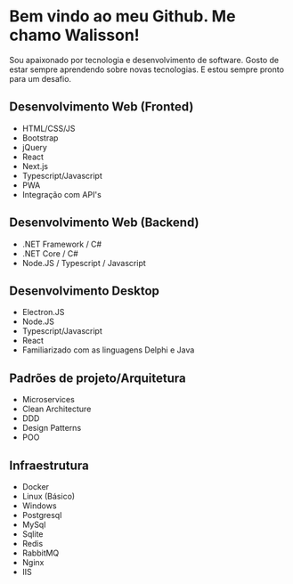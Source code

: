 # Bem vindo ao meu Github. Me chamo Walisson!

Sou apaixonado por tecnologia e desenvolvimento de software. Gosto de estar sempre aprendendo sobre novas tecnologias. E estou sempre pronto para um desafio.

## Desenvolvimento Web (Fronted)

- HTML/CSS/JS
- Bootstrap
- jQuery
- React
- Next.js
- Typescript/Javascript
- PWA
- Integração com API's

## Desenvolvimento Web (Backend)

- .NET Framework / C#
- .NET Core / C#
- Node.JS / Typescript / Javascript

## Desenvolvimento Desktop

- Electron.JS
- Node.JS
- Typescript/Javascript
- React
- Familiarizado com as linguagens Delphi e Java 

## Padrões de projeto/Arquitetura

- Microservices
- Clean Architecture
- DDD
- Design Patterns
- POO

## Infraestrutura

- Docker
- Linux (Básico)
- Windows
- Postgresql
- MySql
- Sqlite
- Redis
- RabbitMQ
- Nginx
- IIS
